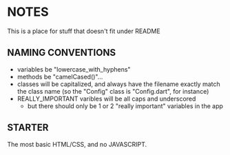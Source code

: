# NOTES 
This is a place for stuff that doesn't fit under README

## NAMING CONVENTIONS
* variables be "lowercase_with_hyphens"
* methods be "camelCased()"...
* classes will be capitalized, and always have the filename exactly match
  the class name (so the "Config" class is "Config.dart", for instance)
* REALLY_IMPORTANT varibles will be all caps and underscored
   + but there should only be 1 or 2 "really important" variables in the app

## STARTER
The most basic HTML/CSS, and no JAVASCRIPT.



